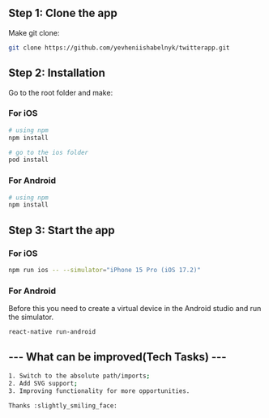 ## Step 1: Clone the app

Make git clone:

```bash
git clone https://github.com/yevheniishabelnyk/twitterapp.git
```

## Step 2: Installation

Go to the root folder and make:

### For iOS

```bash
# using npm
npm install

# go to the ios folder
pod install
```

### For Android

```bash
# using npm
npm install
```

## Step 3: Start the app

### For iOS

```bash
npm run ios -- --simulator="iPhone 15 Pro (iOS 17.2)"
```

### For Android

Before this you need to create a virtual device in the Android studio and run the simulator.

```bash
react-native run-android
```

## --- What can be improved(Tech Tasks) ---

```bash
1. Switch to the absolute path/imports;
2. Add SVG support;
3. Improving functionality for more opportunities.

Thanks :slightly_smiling_face:
```
